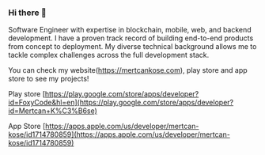 ### Hi there 👋
Software Engineer with expertise in blockchain, mobile, web, and backend development. I have a proven track record of building end-to-end products from concept to deployment. My diverse technical background allows me to tackle complex challenges across the full development stack.

You can check my website(https://mertcankose.com), play store and app store to see my projects!

Play store [https://play.google.com/store/apps/developer?id=FoxyCode&hl=en](https://play.google.com/store/apps/developer?id=Mertcan+K%C3%B6se)

App Store [https://apps.apple.com/us/developer/mertcan-kose/id1714780859](https://apps.apple.com/us/developer/mertcan-kose/id1714780859)
